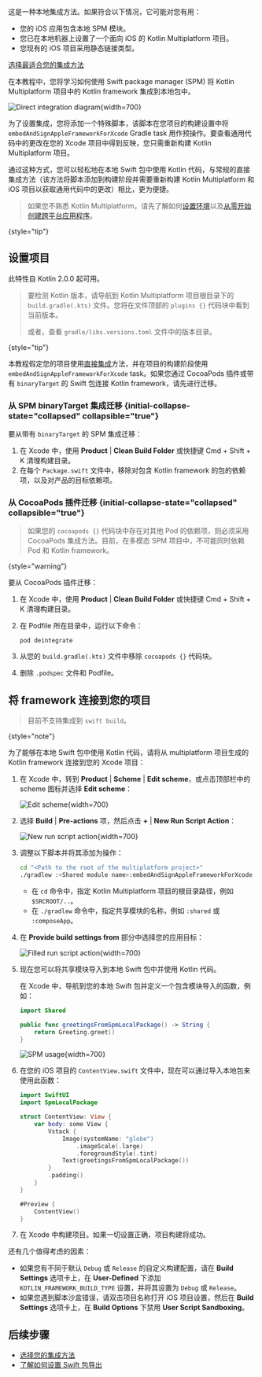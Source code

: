 [//]: # (title: 在本地 Swift 包中使用 Kotlin)

<tldr>
   这是一种本地集成方法。如果符合以下情况，它可能对您有用：<br/>

   * 您的 iOS 应用包含本地 SPM 模块。
   * 您已在本地机器上设置了一个面向 iOS 的 Kotlin Multiplatform 项目。
   * 您现有的 iOS 项目采用静态链接类型。<br/>

   [选择最适合您的集成方法](multiplatform-ios-integration-overview.md)
</tldr>

在本教程中，您将学习如何使用 Swift package manager (SPM) 将 Kotlin Multiplatform 项目中的 Kotlin framework 集成到本地包中。

![Direct integration diagram](direct-integration-scheme.svg){width=700}

为了设置集成，您将添加一个特殊脚本，该脚本在您项目的构建设置中将 `embedAndSignAppleFrameworkForXcode` Gradle task 用作预操作。要查看通用代码中的更改在您的 Xcode 项目中得到反映，您只需重新构建 Kotlin Multiplatform 项目。

通过这种方式，您可以轻松地在本地 Swift 包中使用 Kotlin 代码，与常规的直接集成方法（该方法将脚本添加到构建阶段并需要重新构建 Kotlin Multiplatform 和 iOS 项目以获取通用代码中的更改）相比，更为便捷。

> 如果您不熟悉 Kotlin Multiplatform，请先了解如何[设置环境](quickstart.md)以及[从零开始创建跨平台应用程序](compose-multiplatform-create-first-app.md)。
>
{style="tip"}

## 设置项目

此特性自 Kotlin 2.0.0 起可用。

> 要检测 Kotlin 版本，请导航到 Kotlin Multiplatform 项目根目录下的 `build.gradle(.kts)` 文件。您将在文件顶部的 `plugins {}` 代码块中看到当前版本。
> 
> 或者，查看 `gradle/libs.versions.toml` 文件中的版本目录。
> 
{style="tip"}

本教程假定您的项目使用[直接集成](multiplatform-direct-integration.md)方法，并在项目的构建阶段使用 `embedAndSignAppleFrameworkForXcode` task。如果您通过 CocoaPods 插件或带有 `binaryTarget` 的 Swift 包连接 Kotlin framework，请先进行迁移。

### 从 SPM binaryTarget 集成迁移 {initial-collapse-state="collapsed" collapsible="true"}

要从带有 `binaryTarget` 的 SPM 集成迁移：

1. 在 Xcode 中，使用 **Product** | **Clean Build Folder** 或快捷键 <shortcut>Cmd + Shift + K</shortcut> 清理构建目录。
2. 在每个 `Package.swift` 文件中，移除对包含 Kotlin framework 的包的依赖项，以及对产品的目标依赖项。

### 从 CocoaPods 插件迁移 {initial-collapse-state="collapsed" collapsible="true"}

> 如果您的 `cocoapods {}` 代码块中存在对其他 Pod 的依赖项，则必须采用 CocoaPods 集成方法。目前，在多模态 SPM 项目中，不可能同时依赖 Pod 和 Kotlin framework。
>
{style="warning"}

要从 CocoaPods 插件迁移：

1. 在 Xcode 中，使用 **Product** | **Clean Build Folder** 或快捷键 <shortcut>Cmd + Shift + K</shortcut> 清理构建目录。
2. 在 Podfile 所在目录中，运行以下命令：

    ```none
   pod deintegrate
   ```

3. 从您的 `build.gradle(.kts)` 文件中移除 `cocoapods {}` 代码块。
4. 删除 `.podspec` 文件和 Podfile。

## 将 framework 连接到您的项目

> 目前不支持集成到 `swift build`。
>
{style="note"}

为了能够在本地 Swift 包中使用 Kotlin 代码，请将从 multiplatform 项目生成的 Kotlin framework 连接到您的 Xcode 项目：

1. 在 Xcode 中，转到 **Product** | **Scheme** | **Edit scheme**，或点击顶部栏中的 scheme 图标并选择 **Edit scheme**：

   ![Edit scheme](xcode-edit-schemes.png){width=700}

2. 选择 **Build** | **Pre-actions** 项，然后点击 **+** | **New Run Script Action**：

   ![New run script action](xcode-new-run-script-action.png){width=700}

3. 调整以下脚本并将其添加为操作：

   ```bash
   cd "<Path to the root of the multiplatform project>"
   ./gradlew :<Shared module name>:embedAndSignAppleFrameworkForXcode 
   ```

   * 在 `cd` 命令中，指定 Kotlin Multiplatform 项目的根目录路径，例如 `$SRCROOT/..`。
   * 在 `./gradlew` 命令中，指定共享模块的名称，例如 `:shared` 或 `:composeApp`。
  
4. 在 **Provide build settings from** 部分中选择您的应用目标：

   ![Filled run script action](xcode-filled-run-script-action.png){width=700}

5. 现在您可以将共享模块导入到本地 Swift 包中并使用 Kotlin 代码。

   在 Xcode 中，导航到您的本地 Swift 包并定义一个包含模块导入的函数，例如：

   ```Swift
   import Shared
   
   public func greetingsFromSpmLocalPackage() -> String {
       return Greeting.greet()
   }
   ```

   ![SPM usage](xcode-spm-usage.png){width=700}

6. 在您的 iOS 项目的 `ContentView.swift` 文件中，现在可以通过导入本地包来使用此函数：

   ```Swift
   import SwiftUI
   import SpmLocalPackage
   
   struct ContentView: View {
       var body: some View {
           Vstack {
               Image(systemName: "globe")
                   .imageScale(.large)
                   .foregroundStyle(.tint)
               Text(greetingsFromSpmLocalPackage())
           }
           .padding()
       }
   }
   
   #Preview {
       ContentView()
   }
   ```
   
7. 在 Xcode 中构建项目。如果一切设置正确，项目构建将成功。
   
还有几个值得考虑的因素： 

* 如果您有不同于默认 `Debug` 或 `Release` 的自定义构建配置，请在 **Build Settings** 选项卡上，在 **User-Defined** 下添加 `KOTLIN_FRAMEWORK_BUILD_TYPE` 设置，并将其设置为 `Debug` 或 `Release`。
* 如果您遇到脚本沙盒错误，请双击项目名称打开 iOS 项目设置，然后在 **Build Settings** 选项卡上，在 **Build Options** 下禁用 **User Script Sandboxing**。

## 后续步骤

* [选择您的集成方法](multiplatform-ios-integration-overview.md)
* [了解如何设置 Swift 包导出](multiplatform-spm-export.md)